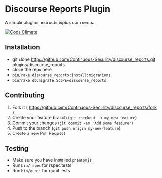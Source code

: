 # Discourse Reports Plugin

A simple plugins restructs topics comments.

[![Code Climate](https://codeclimate.com/github/Continuous-Security/discourse_reports/badges/gpa.svg)](https://codeclimate.com/github/Continuous-Security/discourse_reports)

## Installation

- git clone https://github.com/Continuous-Security/discourse_reports.git plugins/discourse_reports
- clone the repo here
- `bin/rake discourse_reports:install:migrations`
- `bin/rake db:migrate SCOPE=discourse_reports`

## Contributing

1. Fork it ( https://github.com/Continuous-Security/discourse_reports/fork )
2. Create your feature branch (`git checkout -b my-new-feature`)
3. Commit your changes (`git commit -am 'Add some feature'`)
4. Push to the branch (`git push origin my-new-feature`)
5. Create a new Pull Request

## Testing

- Make sure you have installed `phantomjs`
- Run `bin/rspec` for rspec tests
- Run `bin/qunit` for qunit tests
